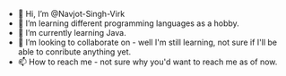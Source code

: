 - 👋 Hi, I’m @Navjot-Singh-Virk
- 👀 I’m learning different programming languages as a hobby.
- 🌱 I’m currently learning Java.
- 💞️ I’m looking to collaborate on  - well I'm still learning, not sure if I'll be able to conribute anything yet.
- 📫 How to reach me - not sure why you'd want to reach me as of now.

<!---
Navjot-Singh-Virk/Navjot-Singh-Virk is a ✨ special ✨ repository because its `README.md` (this file) appears on your GitHub profile.
You can click the Preview link to take a look at your changes.
--->
